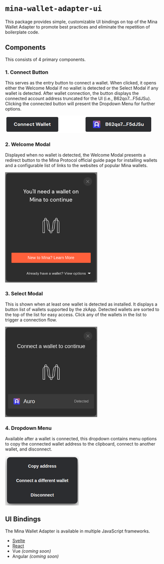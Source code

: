 # `mina-wallet-adapter-ui`

This package provides simple, customizable UI bindings on top of the Mina Wallet Adapter to promote best practices and eliminate the repetition of boilerplate code.

## Components

This consists of 4 primary components.

### 1. Connect Button

This serves as the entry button to connect a wallet. When clicked, it opens either the Welcome Modal if no wallet is detected or the Select Modal if any wallet is detected. After wallet connection, the button displays the connected account address truncated for the UI (i.e., B62qo7...F5dJSu). Clicking the connected button will present the Dropdown Menu for further options.

![Connect button](../../docs/assets/connect_button.png)

### 2. Welcome Modal

Displayed when no wallet is detected, the Welcome Modal presents a redirect button to the Mina Protocol official guide page for installing wallets and a configurable list of links to the websites of popular Mina wallets.

<img src="../../docs/assets/welcome_modal.png" alt="Welcome Modal" width="300">

### 3. Select Modal

This is shown when at least one wallet is detected as installed. It displays a button list of wallets supported by the zkApp. Detected wallets are sorted to the top of the list for easy access. Click any of the wallets in the list to trigger a connection flow.

<img src="../../docs/assets/select_modal.png" alt="Select Modal" width="300">

### 4. Dropdown Menu

Available after a wallet is connected, this dropdown contains menu options to copy the connected wallet address to the clipboard, connect to another wallet, and disconnect.

![Dropdown Menu](../../docs/assets/menu.png)

## UI Bindings

The Mina Wallet Adapter is available in multiple JavaScript frameworks.

- [Svelte](./svelte/)
- [React](./react/)
- Vue _(coming soon)_
- Angular _(coming soon)_
